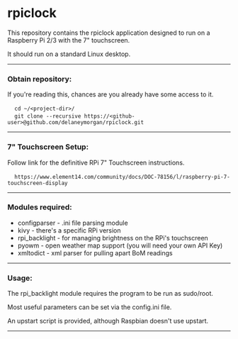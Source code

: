 # rpiclock
This repository contains the rpiclock application designed to run on a Raspberry Pi 2/3 with the 7" touchscreen.

It should run on a standard Linux desktop.

---
### Obtain repository:
If you're reading this, chances are you already have some access to it.

&nbsp;&nbsp;&nbsp;&nbsp;`cd ~/<project-dir>/`  
&nbsp;&nbsp;&nbsp;&nbsp;`git clone --recursive https://<github-user>@github.com/delaneymorgan/rpiclock.git`

---
### 7" Touchscreen Setup:
Follow link for the definitive RPi 7" Touchscreen instructions.

&nbsp;&nbsp;&nbsp;&nbsp;`https://www.element14.com/community/docs/DOC-78156/l/raspberry-pi-7-touchscreen-display`

---
### Modules required:
* configparser - .ini file parsing module
* kivy - there's a specific RPi version
* rpi_backlight - for managing brightness on the RPi's touchscreen
* pyowm - open weather map support (you will need your own API Key)
* xmltodict - xml parser for pulling apart BoM readings
---
### Usage:
The rpi_backlight module requires the program to be run as sudo/root.

Most useful parameters can be set via the config.ini file.

An upstart script is provided, although Raspbian doesn't use upstart.

---
